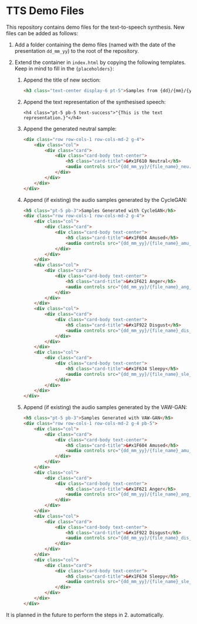 # TTS Demo Files


This repository contains demo files for the text-to-speech synthesis. New files can be added as follows:

1. Add a folder containing the demo files (named with the date of the presentation `dd_mm_yy`) to the root of the repository.

2. Extend the container in `index.html` by copying the following templates. Keep in mind to fill in the `{placeholders}`:

    1. Append the title of new section:

        ```html
        <h3 class="text-center display-6 pt-5">Samples from {dd}/{mm}/{yyyy}</h3>
        ```

    2. Append the text representation of the synthesised speech:

        ```
        <h4 class="pt-5 pb-5 text-success">"{This is the text representation.}"</h4>
        ```

    3. Append the generated neutral sample:
    
        ```html
        <div class="row row-cols-1 row-cols-md-2 g-4">
            <div class="col">
                <div class="card">
                    <div class="card-body text-center">
                        <h5 class="card-title">&#x1F610 Neutral</h5>
                        <audio controls src="{dd_mm_yy}/{file_name}_neu.wav"></audio>
                    </div>
                </div>
            </div>
        </div>
        ```

    4. Append (if existing) the audio samples generated by the CycleGAN:

        ```html
        <h5 class="pt-5 pb-3">Samples Generated with CycleGAN</h5>
        <div class="row row-cols-1 row-cols-md-2 g-4">
            <div class="col">
                <div class="card">
                    <div class="card-body text-center">
                        <h5 class="card-title">&#x1F604 Amused</h5>
                        <audio controls src="{dd_mm_yy}/{file_name}_amu_cyc.wav"></audio>
                    </div>
                </div>
            </div>
            <div class="col">
                <div class="card">
                    <div class="card-body text-center">
                        <h5 class="card-title">&#x1F621 Anger</h5>
                        <audio controls src="{dd_mm_yy}/{file_name}_ang_cyc.wav"></audio>
                    </div>
                </div>
            </div>
            <div class="col">
                <div class="card">
                    <div class="card-body text-center">
                        <h5 class="card-title">&#x1F922 Disgust</h5>
                        <audio controls src="{dd_mm_yy}/{file_name}_dis_cyc.wav"></audio>
                    </div>
                </div>
            </div>
            <div class="col">
                <div class="card">
                    <div class="card-body text-center">
                        <h5 class="card-title">&#x1F634 Sleepy</h5>
                        <audio controls src="{dd_mm_yy}/{file_name}_sle_cyc.wav"></audio>
                    </div>
                </div>
            </div>
        </div>
        ```

    5. Append (if existing) the audio samples generated by the VAW-GAN:

        ```html
        <h5 class="pt-5 pb-3">Samples Generated with VAW-GAN</h5>
        <div class="row row-cols-1 row-cols-md-2 g-4 pb-5">
            <div class="col">
                <div class="card">
                    <div class="card-body text-center">
                        <h5 class="card-title">&#x1F604 Amused</h5>
                        <audio controls src="{dd_mm_yy}/{file_name}_amu_vaw.wav"></audio>
                    </div>
                </div>
            </div>
            <div class="col">
                <div class="card">
                    <div class="card-body text-center">
                        <h5 class="card-title">&#x1F621 Anger</h5>
                        <audio controls src="{dd_mm_yy}/{file_name}_ang_vaw.wav"></audio>
                    </div>
                </div>
            </div>
            <div class="col">
                <div class="card">
                    <div class="card-body text-center">
                        <h5 class="card-title">&#x1F922 Disgust</h5>
                        <audio controls src="{dd_mm_yy}/{file_name}_dis_vaw.wav"></audio>
                    </div>
                </div>
            </div>
            <div class="col">
                <div class="card">
                    <div class="card-body text-center">
                        <h5 class="card-title">&#x1F634 Sleepy</h5>
                        <audio controls src="{dd_mm_yy}/{file_name}_sle_vaw.wav"></audio>
                    </div>
                </div>
            </div>
        </div>
        ```

It is planned in the future to perform the steps in 2. automatically.